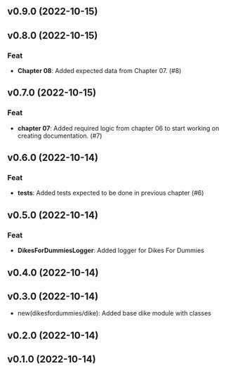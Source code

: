 ## v0.9.0 (2022-10-15)

## v0.8.0 (2022-10-15)

### Feat

- **Chapter 08**: Added expected data from Chapter 07. (#8)

## v0.7.0 (2022-10-15)

### Feat

- **chapter 07**: Added required logic from chapter 06 to start working on creating documentation. (#7)

## v0.6.0 (2022-10-14)

### Feat

- **tests**: Added tests expected to be done in previous chapter (#6)

## v0.5.0 (2022-10-14)

### Feat

- **DikesForDummiesLogger**: Added logger for Dikes For Dummies

## v0.4.0 (2022-10-14)

## v0.3.0 (2022-10-14)

- new(dikesfordummies/dike): Added base dike module with classes

## v0.2.0 (2022-10-14)

## v0.1.0 (2022-10-14)
